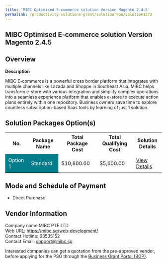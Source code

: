 ```yaml
---
title: 'MIBC Optimised E-commerce solution Version Magento 2.4.5'
permalink: /productivity-solutions-grant/solutionrepo/solution1273
---
```


## MIBC Optimised E-commerce solution Version Magento 2.4.5

## Overview

**Description**

MIBC E-commerce is a powerful cross border platform that integrates with multiple channels like Lazada and Shoppe in Southeast Asia. MIBC helps transform e-store with various integration and simplify complex operations into a seamless experience platform that enables e-store to execute action plans entirely within one repository.
Business owners save time to explore countless subscription-based Saas tools by learning of just 1 solution.

## Solution Packages Option(s)

<table>
<tr>
<th><b>No.</b></th>
<th><b>Package Name</b></th>
<th><b>Total Package Cost</b></th>
<th><b>Total Qualifying Cost</b></th>
<th><b>Solution Details</b></th>
</tr>
<tr>
<td style='padding: 10px; background-color: #037E8A; color: #FFFFFF;'>Option 1</td>
<td style='padding: 10px; background-color: #037E8A; color: #FFFFFF;'>Standard</td>
<td style='padding: 10px;'>$10,800.00</td>
<td style='padding: 10px;'>$5,600.00</td>
<td style='padding: 10px;'><a href='/images/psg/MIBC_MIBC_Optimised_Desensitised_Annex3_Part1.pdf' target='_blank'>View Details</a></td>
</tr>
</table>

## Mode and Schedule of Payment

 - Direct Purchase

## Vendor Information

 Company name:MIBC PTE LTD<br>Web URL: https://mibc.sg/web-development/ <br>Contact Hotline: 63535152 <br>Contact Email: support@mibc.sg 

Interested companies can get a quotation from the pre-approved vendor, before applying for the PSG through the <a href='https://www.businessgrants.gov.sg/' target='_blank' rel='noopener'>Business Grant Portal (BGP)</a>.

<script src="/jquery/resize-tables.js"></script>

